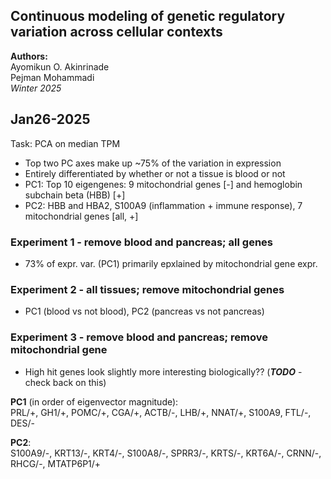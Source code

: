 Continuous modeling of genetic regulatory variation across cellular contexts
---
**Authors:**\
Ayomikun O. Akinrinade\
Pejman Mohammadi\
*Winter 2025*

## Jan26-2025
Task: PCA on median TPM

- Top two PC axes make up ~75% of the variation in expression
- Entirely differentiated by whether or not a tissue is blood or not
- PC1: Top 10 eigengenes: 9 mitochondrial genes [-]  and hemoglobin subchain beta (HBB) [+]
- PC2: HBB and HBA2,  S100A9 (inflammation + immune response), 7 mitochondrial genes [all, +]

### Experiment 1 - remove blood and pancreas; all genes
- 73% of expr. var. (PC1) primarily epxlained by mitochondrial gene expr.

### Experiment 2 - all tissues; remove mitochondrial genes
- PC1 (blood vs not blood), PC2 (pancreas vs not pancreas)

### Experiment 3 - remove blood and pancreas; remove mitochondrial gene
- High hit genes look slightly more interesting biologically?? (***TODO*** - check back on this)

**PC1** (in order of eigenvector magnitude):\
PRL/+, GH1/+, POMC/+, CGA/+, ACTB/-, LHB/+, NNAT/+, S100A9, FTL/-, DES/-

**PC2**:\
S100A9/-, KRT13/-, KRT4/-, S100A8/-, SPRR3/-, KRTS/-, KRT6A/-, CRNN/-, RHCG/-, MTATP6P1/+


